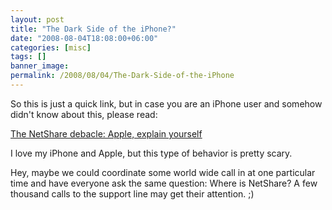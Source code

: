 ```yaml
---
layout: post
title: "The Dark Side of the iPhone?"
date: "2008-08-04T18:08:00+06:00"
categories: [misc]
tags: []
banner_image: 
permalink: /2008/08/04/The-Dark-Side-of-the-iPhone
---
```


So this is just a quick link, but in case you are an iPhone user and somehow didn't know about this, please read:

<a href="http://www.tuaw.com/2008/08/04/the-netshare-debacle-apple-explain-yourself/">The NetShare debacle: Apple, explain yourself</a>

I love my iPhone and Apple, but this type of behavior is pretty scary. 

Hey, maybe we could coordinate some world wide call in at one particular time and have everyone ask the same question: Where is NetShare? A few thousand calls to the support line may get their attention. ;)